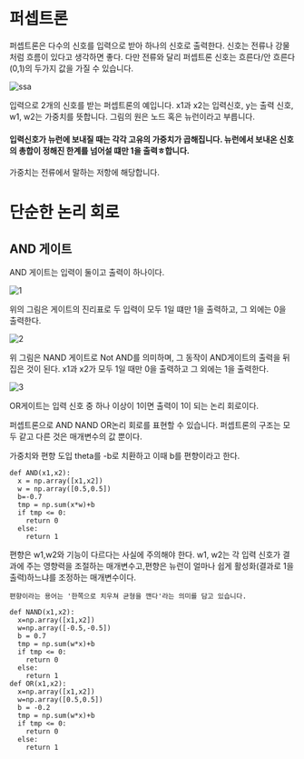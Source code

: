 # 퍼셉트론
퍼셉트론은 다수의 신호를 입력으로 받아 하나의 신호로 출력한다.
신호는 전류나 강물처럼 흐름이 있다고 생각하면 좋다.
다만 전류와 달리 퍼셉트론 신호는 흐른다/안 흐른다(0,1)의 두가지 값을 가질 수 있습니다.

![ssa](https://github.com/user-attachments/assets/34fd5a9c-f70b-4737-9851-076340a41ee7)

입력으로 2개의 신호를 받는 퍼셉트론의 예입니다. x1과 x2는 입력신호, y는 출력 신호, w1, w2는 가중치를 뜻합니다. 그림의 원은 노드 혹은 뉴런이라고 부릅니다.
#### 입력신호가 뉴런에 보내질 때는 각각 고유의 가중치가 곱해집니다. 뉴런에서 보내온 신호의 총합이 정해진 한계를 넘어설 떄만 1을 출력ㅎ합니다.
가중치는 전류에서 말하는 저항에 해당합니다.

# 단순한 논리 회로
## AND 게이트
AND 게이트는 입력이 둘이고 출력이 하나이다.

![1](https://github.com/user-attachments/assets/d6c74574-ab65-48f0-8ba4-d9eeb77abc5b)


위의 그림은 게이트의 진리표로 두 입력이 모두 1일 떄만 1을 출력하고, 그 외에는 0을 출력한다. 

![2](https://github.com/user-attachments/assets/849fd16e-7299-4062-b255-b459578fd4ca)


위 그림은 NAND 게이트로 Not AND를 의미하며, 그 동작이 
AND게이트의 출력을 뒤집은 것이 된다. x1과 x2가 모두 1일 때만 0을 출력하고 그 외에는 1을 출력한다.

![3](https://github.com/user-attachments/assets/f72085bd-b810-4d41-b0d6-1e1cf31be778)


OR게이트는 입력 신호 중 하나 이상이 1이면 출력이 1이 되는 논리 회로이다.

퍼셉트론으로 AND NAND OR논리 회로를 표현할 수 있습니다. 퍼셉트론의 구조는 모두 같고 다른 것은 매개변수의 값 뿐이다.

가중치와 편향 도입
theta를 -b로 치환하고 이때 b를 편향이라고 한다.

```
def AND(x1,x2):
  x = np.array([x1,x2])
  w = np.array([0.5,0.5])
  b=-0.7
  tmp = np.sum(x*w)+b
  if tmp <= 0:
    return 0
  else:
    return 1
  ```

편향은 w1,w2와 기능이 다르다는 사실에 주의해야 한다.
w1, w2는 각 입력 신호가 결과에 주는 영향력을 조절하는 매개변수고,편향은 뉴런이 얼마나 쉽게 활성화(결과로 1을 출력)하느냐를 조정하는 매개변수이다.

```
편향이라는 용어는 '한쪽으로 치우쳐 균형을 깬다'라는 의미를 담고 있습니다.
```

```
def NAND(x1,x2):
  x=np.array([x1,x2])
  w=np.array([-0.5,-0.5])
  b = 0.7
  tmp = np.sum(w*x)+b
  if tmp <= 0:
    return 0
  else:
    return 1
def OR(x1,x2):
  x=np.array([x1,x2])
  w=np.array([0.5,0.5])
  b = -0.2
  tmp = np.sum(w*x)+b
  if tmp <= 0:
    return 0
  else:
    return 1